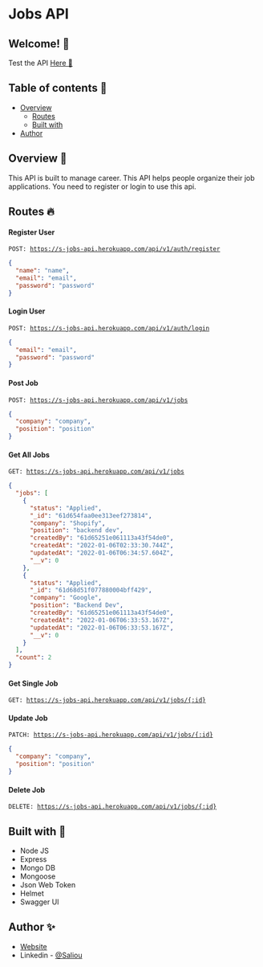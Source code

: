 # Jobs API

## Welcome! 👋

Test the API [Here 👋](https://s-jobs-api.herokuapp.com/api-docs/)

## Table of contents 🙂

- [Overview](#overview)
  - [Routes](#routes)
  - [Built with](#built-with)
- [Author](#author)

## Overview 🍡

This API is built to manage career. This API helps people organize their job applications. You need to register or login to use this api.

## Routes 🔥

#### Register User

<code>POST: https://s-jobs-api.herokuapp.com/api/v1/auth/register</code>

```json
{
  "name": "name",
  "email": "email",
  "password": "password"
}
```

#### Login User

<code>POST: https://s-jobs-api.herokuapp.com/api/v1/auth/login</code>

```json
{
  "email": "email",
  "password": "password"
}
```

#### Post Job

<code>POST: https://s-jobs-api.herokuapp.com/api/v1/jobs</code>

```json
{
  "company": "company",
  "position": "position"
}
```

#### Get All Jobs

<code>GET: https://s-jobs-api.herokuapp.com/api/v1/jobs</code>

```json
{
  "jobs": [
    {
      "status": "Applied",
      "_id": "61d654faa0ee313eef273814",
      "company": "Shopify",
      "position": "backend dev",
      "createdBy": "61d65251e061113a43f54de0",
      "createdAt": "2022-01-06T02:33:30.744Z",
      "updatedAt": "2022-01-06T06:34:57.604Z",
      "__v": 0
    },
    {
      "status": "Applied",
      "_id": "61d68d51f077880004bff429",
      "company": "Google",
      "position": "Backend Dev",
      "createdBy": "61d65251e061113a43f54de0",
      "createdAt": "2022-01-06T06:33:53.167Z",
      "updatedAt": "2022-01-06T06:33:53.167Z",
      "__v": 0
    }
  ],
  "count": 2
}
```

#### Get Single Job

<code>GET: https://s-jobs-api.herokuapp.com/api/v1/jobs/{:id}</code>

#### Update Job

<code>PATCH: https://s-jobs-api.herokuapp.com/api/v1/jobs/{:id}</code>

```json
{
  "company": "company",
  "position": "position"
}
```

#### Delete Job

<code>DELETE: https://s-jobs-api.herokuapp.com/api/v1/jobs/{:id}</code>

## Built with 🧰

- Node JS
- Express
- Mongo DB
- Mongoose
- Json Web Token
- Helmet
- Swagger UI

## Author ✨

- [Website](https://salihou.netlify.app/)
- Linkedin - [@Saliou](https://www.linkedin.com/in/saliou-diop-527741112//)
